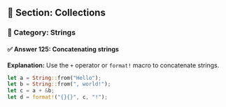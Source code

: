 ## 📘 Section: Collections  
### 🔹 Category: Strings  
#### ✅ Answer 125: Concatenating strings

**Explanation:**
Use the `+` operator or `format!` macro to concatenate strings.

```rust
let a = String::from("Hello");
let b = String::from(", world!");
let c = a + &b;
let d = format!("{}{}", c, "!");
```
